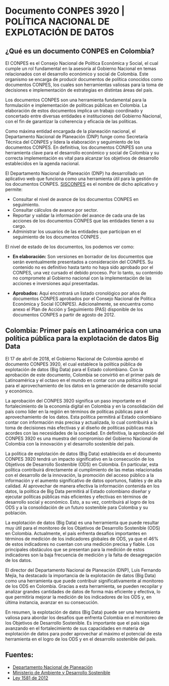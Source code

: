 # Documento CONPES 3920 | POLÍTICA NACIONAL DE EXPLOTACIÓN DE DATOS

## ¿Qué es un documento CONPES en Colombia?

El CONPES es el Consejo Nacional de Política Económica y Social, el cual cumple un rol fundamental en la asesoría al Gobierno Nacional en temas relacionados con el desarrollo económico y social de Colombia. Este organismo se encarga de producir documentos de política conocidos como documentos CONPES, los cuales son herramientas valiosas para la toma de decisiones e implementación de estrategias en distintas áreas del país.

Los documentos CONPES son una herramienta fundamental para la formulación e implementación de políticas públicas en Colombia. La elaboración de estos documentos implica un trabajo coordinado y concertado entre diversas entidades e instituciones del Gobierno Nacional, con el fin de garantizar la coherencia y eficacia de las políticas.

Como máxima entidad encargada de la planeación nacional, el Departamento Nacional de Planeación (DNP) funge como Secretaría Técnica del CONPES y lidera la elaboración y seguimiento de los documentos CONPES. En definitiva, los documentos CONPES son una herramienta clave para el desarrollo económico y social de Colombia y su correcta implementación es vital para alcanzar los objetivos de desarrollo establecidos en la agenda nacional.

El Departamento Nacional de Planeación (DNP) ha desarrollado un aplicativo web que funciona como una herramienta útil para la gestión de los documentos CONPES. [SISCONPES](https://sisconpes.dnp.gov.co/SisCONPESWeb/) es el nombre de dicho aplicativo y permite:

- Consultar el nivel de avance de los documentos CONPES en seguimiento.
- Consultar cálculos de avance por sector.
- Reportar y validar la información del avance de cada una de las acciones de los documentos CONPES que las entidades tienen a su cargo.
- Administrar los usuarios de las entidades que participan en el seguimiento de los documentos CONPES .

El nivel de estado de los documentos, los podemos ver como:

- **En elaboración:** Son versiones en borrador de los documentos que serán eventualmente presentados a consideración del CONPES. Su contenido no es definitivo hasta tanto no haya sido aprobado por el CONPES, una vez cursado el debido proceso. Por lo tanto, su contenido no compromete al Gobierno nacional con la implementación de las acciones e inversiones aquí presentadas.

- **Aprobados:** Aquí encontrará un listado cronológico por años de documentos CONPES aprobados por el Consejo Nacional de Política Económica y Social (CONPES). Adicionalmente, se encuentra como anexo el Plan de Acción y Seguimiento (PAS) disponible de los documentos CONPES a partir de agosto de 2012.

## Colombia: Primer país en Latinoamérica con una política pública para la explotación de datos Big Data

El 17 de abril de 2018, el Gobierno Nacional de Colombia aprobó el documento CONPES 3920, el cual establece la política pública de explotación de datos (Big Data) para el Estado colombiano. Con la aprobación de este documento, Colombia se convirtió en el primer país de Latinoamérica y el octavo en el mundo en contar con una política integral para el aprovechamiento de los datos en la generación de desarrollo social y económico.

La aprobación del CONPES 3920 significa un paso importante en el fortalecimiento de la economía digital en Colombia y en la consolidación del país como líder en la región en términos de políticas públicas para el aprovechamiento de los datos. Esta política permitirá al Estado colombiano contar con información más precisa y actualizada, lo cual contribuirá a la toma de decisiones más efectivas y al diseño de políticas públicas más acordes con las necesidades de la sociedad. En definitiva, la aprobación del CONPES 3920 es una muestra del compromiso del Gobierno Nacional de Colombia con la innovación y el desarrollo sostenible del país.

La política de explotación de datos (Big Data) establecida en el documento CONPES 3920 tendrá un impacto significativo en la consecución de los Objetivos de Desarrollo Sostenible (ODS) en Colombia. En particular, esta política contribuirá directamente al cumplimiento de las metas relacionadas con el desarrollo de la innovación, la promoción del acceso público a la información y el aumento significativo de datos oportunos, fiables y de alta calidad. Al aprovechar de manera efectiva la información contenida en los datos, la política de Big Data permitirá al Estado colombiano diseñar y ejecutar políticas públicas más eficientes y efectivas en términos de desarrollo social y económico. Esto, a su vez, contribuirá al logro de los ODS y a la consolidación de un futuro sostenible para Colombia y su población.

La explotación de datos (Big Data) es una herramienta que puede resultar muy útil para el monitoreo de los Objetivos de Desarrollo Sostenible (ODS) en Colombia. Actualmente, el país enfrenta desafíos importantes en términos de medición de los indicadores globales de ODS, ya que el 46% de estos indicadores no cuentan con una medición precisa y fiable. Los principales obstáculos que se presentan para la medición de estos indicadores son la baja frecuencia de medición y la falta de desagregación de los datos.

El director del Departamento Nacional de Planeación (DNP), Luis Fernando Mejía, ha destacado la importancia de la explotación de datos (Big Data) como una herramienta que puede contribuir significativamente al monitoreo de los ODS en Colombia. Gracias a esta herramienta, se pueden recopilar y analizar grandes cantidades de datos de forma más eficiente y efectiva, lo que permitiría mejorar la medición de los indicadores de los ODS y, en última instancia, avanzar en su consecución.

En resumen, la explotación de datos (Big Data) puede ser una herramienta valiosa para abordar los desafíos que enfrenta Colombia en el monitoreo de los Objetivos de Desarrollo Sostenible. Es importante que el país siga avanzando en el fortalecimiento de sus capacidades en materia de explotación de datos para poder aprovechar al máximo el potencial de esta herramienta en el logro de los ODS y en el desarrollo sostenible del país.

## Fuentes:

- [Departamento Nacional de Planeación](https://www.dnp.gov.co/)
- [Ministerio de Ambiente y Desarrollo Sostenible](https://bit.ly/3TRjMhT)
- [Ley 1581 de 2012](https://bit.ly/3KlPEIo)
